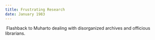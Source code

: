 ```yaml
---
title: Frustrating Research
date: January 1983
---
```


​           Flashback to Muharto dealing with disorganized archives and officious librarians. 
